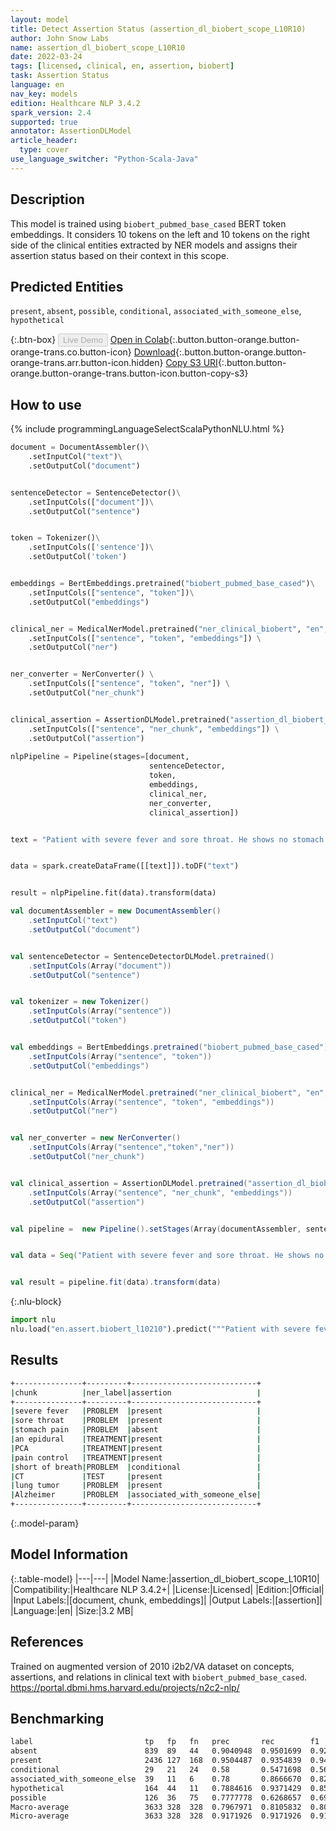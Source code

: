 ```yaml
---
layout: model
title: Detect Assertion Status (assertion_dl_biobert_scope_L10R10)
author: John Snow Labs
name: assertion_dl_biobert_scope_L10R10
date: 2022-03-24
tags: [licensed, clinical, en, assertion, biobert]
task: Assertion Status
language: en
nav_key: models
edition: Healthcare NLP 3.4.2
spark_version: 2.4
supported: true
annotator: AssertionDLModel
article_header:
  type: cover
use_language_switcher: "Python-Scala-Java"
---
```



## Description


This model is trained using `biobert_pubmed_base_cased` BERT token embeddings. It considers 10 tokens on the left and 10 tokens on the right side of the clinical entities extracted by NER models and assigns their assertion status based on their context in this scope.


## Predicted Entities


`present`, `absent`, `possible`, `conditional`, `associated_with_someone_else`, `hypothetical`


{:.btn-box}
<button class="button button-orange" disabled>Live Demo</button>
[Open in Colab](https://colab.research.google.com/github/JohnSnowLabs/spark-nlp-workshop/blob/master/tutorials/Certification_Trainings/Healthcare/2.Clinical_Assertion_Model.ipynb){:.button.button-orange.button-orange-trans.co.button-icon}
[Download](https://s3.amazonaws.com/auxdata.johnsnowlabs.com/clinical/models/assertion_dl_biobert_scope_L10R10_en_3.4.2_2.4_1648148217364.zip){:.button.button-orange.button-orange-trans.arr.button-icon.hidden}
[Copy S3 URI](s3://auxdata.johnsnowlabs.com/clinical/models/assertion_dl_biobert_scope_L10R10_en_3.4.2_2.4_1648148217364.zip){:.button.button-orange.button-orange-trans.button-icon.button-copy-s3}


## How to use






<div class="tabs-box" markdown="1">
{% include programmingLanguageSelectScalaPythonNLU.html %}

```python
document = DocumentAssembler()\
    .setInputCol("text")\
    .setOutputCol("document")


sentenceDetector = SentenceDetector()\
    .setInputCols(["document"])\
    .setOutputCol("sentence")


token = Tokenizer()\
    .setInputCols(['sentence'])\
    .setOutputCol('token')


embeddings = BertEmbeddings.pretrained("biobert_pubmed_base_cased")\
    .setInputCols(["sentence", "token"])\
    .setOutputCol("embeddings")


clinical_ner = MedicalNerModel.pretrained("ner_clinical_biobert", "en", "clinical/models") \
    .setInputCols(["sentence", "token", "embeddings"]) \
    .setOutputCol("ner")


ner_converter = NerConverter() \
    .setInputCols(["sentence", "token", "ner"]) \
    .setOutputCol("ner_chunk")


clinical_assertion = AssertionDLModel.pretrained("assertion_dl_biobert_scope_L10R10","en", "clinical/models") \
    .setInputCols(["sentence", "ner_chunk", "embeddings"]) \
    .setOutputCol("assertion")
    
nlpPipeline = Pipeline(stages=[document,
                               sentenceDetector,
                               token, 
                               embeddings, 
                               clinical_ner,
                               ner_converter,  
                               clinical_assertion])


text = "Patient with severe fever and sore throat. He shows no stomach pain and he maintained on an epidural and PCA for pain control. He also became short of breath with climbing a flight of stairs. After CT, lung tumor located at the right lower lobe. Father with Alzheimer."


data = spark.createDataFrame([[text]]).toDF("text")


result = nlpPipeline.fit(data).transform(data)
```
```scala
val documentAssembler = new DocumentAssembler()
    .setInputCol("text")
    .setOutputCol("document")


val sentenceDetector = SentenceDetectorDLModel.pretrained()
    .setInputCols(Array("document"))
    .setOutputCol("sentence") 


val tokenizer = new Tokenizer()
    .setInputCols(Array("sentence"))
    .setOutputCol("token")


val embeddings = BertEmbeddings.pretrained("biobert_pubmed_base_cased")
    .setInputCols(Array("sentence", "token"))
    .setOutputCol("embeddings")


clinical_ner = MedicalNerModel.pretrained("ner_clinical_biobert", "en", "clinical/models") 
    .setInputCols(Array("sentence", "token", "embeddings")) 
    .setOutputCol("ner")


val ner_converter = new NerConverter()
    .setInputCols(Array("sentence","token","ner"))
    .setOutputCol("ner_chunk")


val clinical_assertion = AssertionDLModel.pretrained("assertion_dl_biobert_scope_L10R10","en", "clinical/models") 
    .setInputCols(Array("sentence", "ner_chunk", "embeddings")) 
    .setOutputCol("assertion")


val pipeline =  new Pipeline().setStages(Array(documentAssembler, sentenceDetector, tokenizer, embeddings, clinical_ner, ner_converter, clinical_assertion))


val data = Seq("Patient with severe fever and sore throat. He shows no stomach pain and he maintained on an epidural and PCA for pain control. He also became short of breath with climbing a flight of stairs. After CT, lung tumor located at the right lower lobe. Father with Alzheimer.").toDF("text")


val result = pipeline.fit(data).transform(data)
```


{:.nlu-block}
```python
import nlu
nlu.load("en.assert.biobert_l10210").predict("""Patient with severe fever and sore throat. He shows no stomach pain and he maintained on an epidural and PCA for pain control. He also became short of breath with climbing a flight of stairs. After CT, lung tumor located at the right lower lobe. Father with Alzheimer.""")
```

</div>


## Results


```bash
+---------------+---------+----------------------------+
|chunk          |ner_label|assertion                   |
+---------------+---------+----------------------------+
|severe fever   |PROBLEM  |present                     |
|sore throat    |PROBLEM  |present                     |
|stomach pain   |PROBLEM  |absent                      |
|an epidural    |TREATMENT|present                     |
|PCA            |TREATMENT|present                     |
|pain control   |TREATMENT|present                     |
|short of breath|PROBLEM  |conditional                 |
|CT             |TEST     |present                     |
|lung tumor     |PROBLEM  |present                     |
|Alzheimer      |PROBLEM  |associated_with_someone_else|
+---------------+---------+----------------------------+
```


{:.model-param}
## Model Information


{:.table-model}
|---|---|
|Model Name:|assertion_dl_biobert_scope_L10R10|
|Compatibility:|Healthcare NLP 3.4.2+|
|License:|Licensed|
|Edition:|Official|
|Input Labels:|[document, chunk, embeddings]|
|Output Labels:|[assertion]|
|Language:|en|
|Size:|3.2 MB|


## References


Trained on augmented version of 2010 i2b2/VA dataset on concepts, assertions, and relations in clinical text with `biobert_pubmed_base_cased`. https://portal.dbmi.hms.harvard.edu/projects/n2c2-nlp/


## Benchmarking


```bash
label                         tp   fp   fn   prec       rec        f1       
absent                        839  89   44   0.9040948  0.9501699  0.9265599
present                       2436 127  168  0.9504487  0.9354839  0.9429069
conditional                   29   21   24   0.58       0.5471698  0.5631067
associated_with_someone_else  39   11   6    0.78       0.8666670  0.8210527
hypothetical                  164  44   11   0.7884616  0.9371429  0.8563969
possible                      126  36   75   0.7777778  0.6268657  0.6942149
Macro-average                 3633 328  328  0.7967971  0.8105832  0.8036310
Micro-average                 3633 328  328  0.9171926  0.9171926  0.9171926
```
